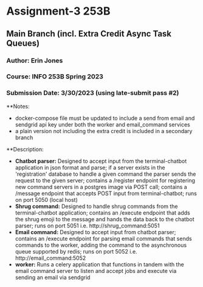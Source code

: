 # Assignment-3 253B
## Main Branch (incl. Extra Credit Async Task Queues)

### Author: Erin Jones
### Course: INFO 253B Spring 2023
### Submission Date: 3/30/2023 (using late-submit pass #2)

**Notes:
- docker-compose file must be updated to include a send from email and sendgrid api key under both the worker and email_command services
- a plain version not including the extra credit is included in a secondary branch

**Description:
- **Chatbot parser:** Designed to accept input from the terminal-chatbot application in json format and parse; if a server exists in the 'registration' database to handle a given command the parser sends the request to the given server; contains a /register endpoint for registering new command servers in a postgres image via POST call; contains a /message endpoint that accepts POST input from terminal-chatbot; runs on port 5050 (local host)
- **Shrug command:** Designed to handle shrug commands from the terminal-chatbot application; contains an /execute endpoint that adds the shrug emoji to the message and hands the data back to the chatbot parser; runs on port 5051 i.e. http://shrug_command:5051
- **Email command:** Designed to accept input from chatbot parser; contains an /execute endpoint for parsing email commands that sends commands to the worker, adding the command to the asynchronous queue supported by redis; runs on port 5052 i.e. http://email_command:5052 
- **worker:** Runs a celery application that functions in tandem with the email command server to listen and accept jobs and execute via sending an email via sendgrid
